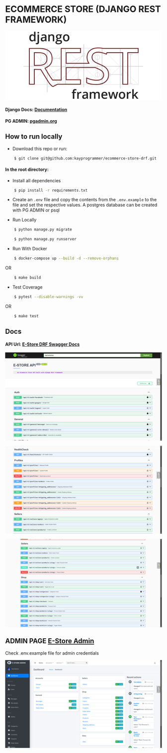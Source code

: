 # ECOMMERCE STORE (DJANGO REST FRAMEWORK)

![alt text](https://github.com/kayprogrammer/ecommerce-store-drf/blob/main/display/drf.png?raw=true)


#### Django Docs: [Documentation](https://www.django-rest-framework.org/)
#### PG ADMIN: [pgadmin.org](https://www.pgadmin.org) 


## How to run locally

* Download this repo or run: 
```bash
    $ git clone git@github.com:kayprogrammer/ecommerce-store-drf.git
```

#### In the root directory:
- Install all dependencies
```bash
    $ pip install -r requirements.txt
```
- Create an `.env` file and copy the contents from the `.env.example` to the file and set the respective values. A postgres database can be created with PG ADMIN or psql

- Run Locally
```bash
    $ python manage.py migrate
```
```bash
    $ python manage.py runserver
```

- Run With Docker
```bash
    $ docker-compose up --build -d --remove-orphans
```
OR
```bash
    $ make build
```

- Test Coverage
```bash
    $ pytest --disable-warnings -vv
```
OR
```bash
    $ make test
```

## Docs
#### API Url: [E-Store DRF Swagger Docs](https://estore-drf.fly.dev/) 

![alt text](https://github.com/kayprogrammer/ecommerce-store-drf/blob/main/display/disp1.png?raw=true)

![alt text](https://github.com/kayprogrammer/ecommerce-store-drf/blob/main/display/disp2.png?raw=true)

![alt text](https://github.com/kayprogrammer/ecommerce-store-drf/blob/main/display/disp3.png?raw=true)


## ADMIN PAGE [E-Store Admin](https://estore-drf.fly.dev/admin/) 
Check .env.example file for admin credentials

![alt text](https://github.com/kayprogrammer/ecommerce-store-drf/blob/main/display/admin.png?raw=true)